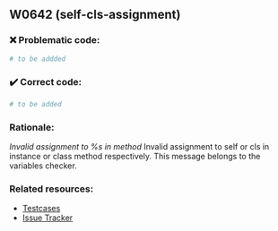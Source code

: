 ## W0642 (self-cls-assignment)

### :x: Problematic code:

```python
# to be addded
```

### :heavy_check_mark: Correct code:

```python
# to be added
```

### Rationale:

 *Invalid assignment to %s in method*
  Invalid assignment to self or cls in instance or class method respectively.
  This message belongs to the variables checker.



### Related resources:

- [Testcases](#)
- [Issue Tracker](https://github.com/PyCQA/pylint/issues?q=is%3Aissue+%22self-cls-assignment%22+OR+%22W0642%22)
